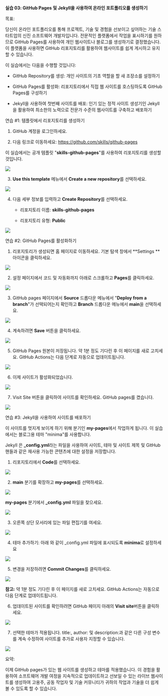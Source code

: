 **실습 03: GitHub Pages 및 Jekyll을 사용하여 온라인 포트폴리오를
생성하기**

목표:

당신이 온라인 포트폴리오를 통해 프로젝트, 기술 및 경험을 선보이고
싶어하는 기술 스타트업의 신진 소프트웨어 개발자입니다. 전문적인
플랫폼에서 작업을 표시하기를 원하므로 GitHub Pages를 사용하여 개인
웹사이트나 블로그를 생성하기로 결정했습니다. 이 플랫폼을 사용하면 GitHub
리포지토리를 활용하여 웹사이트를 쉽게 게시하고 유지할 수 있습니다.

이 실습에서는 다음을 수행할 것입니다:

- GitHub Repository를 생성: 개인 사이트의 기초 역할을 할 새 조장소를
  설정하기

- GitHub Pages를 활성화: 리포지토리에서 직접 웹 사이트를 호스팅하도록
  GitHub Pages를 구성하기

- Jekyll을 사용하여 첫번째 사이트를 배포: 인기 있는 정적 사이트 생성기인
  Jekyll을 활용하여 최소한의 노력으로 전문가 수준의 웹사이트를 구축하고
  배포하기

연습 \#1: 템플릿에서 리포지토리를 생성하기

1.  GitHub 계정을 로그인하세요.

2.  다음 링크로 이동하세요: https://github.com/skills/github-pages

이 실습에서는 공개 템플릿 "**skills-github-pages**"를 사용하여
리포지토리를 생성할 것입니다.

![](./media/image1.jpeg)

3.  **Use this template** 메뉴에서 **Create a new repository**를
    선택하세요.

![](./media/image2.jpeg)

4.  다음 세부 정보를 입력하고 **Create Repository**를 선택하세요.

    - 리포지토리 이름: **skills-github-pages**

    - 리포지토리 유형: **Public**

![](./media/image3.jpeg)

연습 \#2: GitHub Pages를 활성화하기

1.  리포지토리가 생성되면 홈 페이지로 이동하세요. 기본 탐색 창에서
    **Settings **아이콘을 클릭하세요.

![](./media/image4.jpeg)

2.  설정 페이지에서 코드 및 자동화까지 아래로 스크롤하고 **Pages**를
    클릭하세요.

![](./media/image5.jpeg)

3.  GitHub pages 페이지에서 **Source** 드롭다운 메뉴에서 "**Deploy from
    a branch**"가 선택되어는지 확인하고 **Branch** 드롭다운 메뉴에서
    **main**을 선택하세요.

![](./media/image6.jpeg)

4.  계속하려면 **Save** 버튼을 클릭하세요.

![](./media/image7.jpeg)

5.  GitHub Pages 원본이 저장됩니다. 약 1분 정도 기다린 후 이 페이지를
    새로 고치세요. GitHub Actions는 다음 단계로 자동으로 업데이트됩니다.

![](./media/image8.jpeg)

6.  이제 사이트가 활성화되었습니다.

![](./media/image9.jpeg)

7.  Visit Site 버튼을 클릭하여 사이트를 확인하세요. GitHub pages를
    켰습니다.

![](./media/image10.jpeg)

연습 \#3: Jekyll을 사용하여 사이트를 배포하기

이 사이트를 멋지게 보이게 하기 위해 분기인 **my-pages**에서 작업하게
됩니다. 이 실습에서는 블로그용 테마 "minima"를 사용합니다.

Jekyll 은 **\_config.yml**라는 파일을 사용하여 사이트, 테마 및 사이트
제목 및 GitHub 핸들과 같은 재사용 가능한 콘텐츠에 대한 설정을
저장합니다.

1.  리포지토리에서 **Code**를 선택하세요.

![](./media/image11.jpeg)

2.  **main** 분기를 확장하고 **my-pages**를 선택하세요.

![](./media/image12.jpeg)

**my-pages** 분기에서 **\_config.yml** 파일을 찾으세요.

![](./media/image13.jpeg)

3.  오른쪽 상단 모서리에 있는 파일 편집기를 여세요.

![](./media/image14.jpeg)

4.  테마 추가하기: 아래 와 같이 \_config.yml 파일에 표시되도록
    **minima**로 설정하세요

![](./media/image15.jpeg)

5.  변경을 저장하려면 **Commit Changes**를 클릭하세요.

![](./media/image16.jpeg)

**참고:** 약 1분 정도 기다린 후 이 페이지를 새로 고치세요. GitHub
Actions는 자동으로 다음 단계로 업데이트됩니다.

6.  업데이트된 사이트를 확인하려면 GitHub 페이지 아래의 **Visit
    site**버튼을 클릭하세요.

![](./media/image17.jpeg)

7.  선택한 테마가 적용됩니다. title:, author: 및 description:과 같은
    다른 구성 변수를 계속 수정하여 사이트를 추가로 사용자 지정할 수
    있습니다.

![](./media/image18.jpeg)

요약:

이제 GitHub pages가 있는 웹 사이트를 생성하고 테마를 적용했습니다. 이
경험을 활용하여 소프트웨어 개발 여정을 지속적으로 업데이트하고 선보일 수
있는 라이브 웹사이트를 생성하여 고용주, 공동 작업자 및 기술 커뮤니티가
귀하의 작업과 기술을 더 쉽게 볼 수 있도록 할 수 있습니다.
